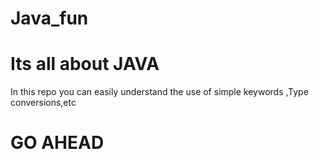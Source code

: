 # Java_fun
# Its all about JAVA 
In this repo you can easily understand the use of simple keywords ,Type conversions,etc

# GO AHEAD
